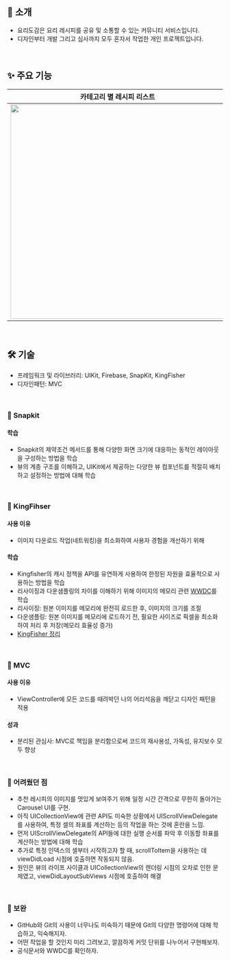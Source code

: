 ## 🙌 소개
- 요리도감은 요리 레시피를 공유 및 소통할 수 있는 커뮤니티 서비스입니다.
- 디자인부터 개발 그리고 심사까지 모두 혼자서 작업한 개인 프로젝트입니다.

</br>

## ✨ 주요 기능
|카테고리 별 레시피 리스트|좋아요 기능|댓글 및 답글 기능|
|---|---|---|
|<img height ="500" src="https://github.com/jihojivenchy/CookBook/assets/99619107/8510ef5f-5666-4370-813b-9dd019b4abdd">|<img height ="500" src="https://github.com/jihojivenchy/CookBook/assets/99619107/a245977b-03cb-44a5-9682-576271b49ebc">|<img height ="500" src="https://github.com/jihojivenchy/CookBook/assets/99619107/ee8df8bf-6199-4f33-8a8e-486ccd031ea9">


</br>

## 🛠️ 기술
- 프레임워크 및 라이브러리: UIKit, Firebase, SnapKit, KingFisher
- 디자인패턴: MVC

</br>

### 📌 Snapkit

#### 학습
- Snapkit의 제약조건 메서드를 통해 다양한 화면 크기에 대응하는 동적인 레이아웃을 구성하는 방법을 학습
- 뷰의 계층 구조를 이해하고, UIKit에서 제공하는 다양한 뷰 컴포넌트를 적절히 배치하고 설정하는 방법에 대해 학습

</br>

### 📌 KingFihser

#### 사용 이유
- 이미지 다운로드 작업(네트워킹)을 최소화하여 사용자 경험을 개선하기 위해

#### 학습
-  Kingfisher의 캐시 정책을 API를 유연하게 사용하여 한정된 자원을 효율적으로 사용하는 방법을 학습
- 리사이징과 다운샘플링의 차이를 이해하기 위해 이미지의 메모리 관련 [WWDC](https://developer.apple.com/videos/play/wwdc2018/416/)를 학습
- 리사이징: 원본 이미지를 메모리에 완전히 로드한 후, 이미지의 크기를 조절
- 다운샘플링: 원본 이미지를 메모리에 로드하기 전, 필요한 사이즈로 픽셀을 최소화하여 처리 후 저장(메모리 효율성 증가)
- [KingFisher 정리](https://iosjiho.tistory.com/123)

</br>

### 📌 MVC
#### 사용 이유
- ViewController에 모든 코드를 때려박던 나의 어리석음을 깨닫고 디자인 패턴을 적용

#### 성과
- 분리된 관심사: MVC로 책임을 분리함으로써 코드의 재사용성, 가독성, 유지보수 모두 향상

</br>

### 📝 어려웠던 점
- 추천 레시피의 이미지를 멋있게 보여주기 위해 일정 시간 간격으로 무한히 돌아가는 Carousel UI를 구현.
- 아직 UICollectionView에 관련 API도 미숙한 상황에서 UIScrollViewDelegate를 사용하여, 특정 셀의 좌표를 계산하는 등의 작업을 하는 것에 혼란을 느낌.
- 먼저 UIScrollViewDelegate의 API들에 대한 실행 순서를 파악 후 이동할 좌표를 계산하는 방법에 대해 학습
- 추가로 특정 인덱스의 셀부터 시작하고자 할 때, scrollToItem을 사용하는 데 viewDidLoad 시점에 호출하면 작동되지 않음.
- 원인은 뷰의 라이프 사이클과 UICollectionView의 렌더링 시점의 오차로 인한 문제였고, viewDidLayoutSubViews 시점에 호출하여 해결

</br>

###  🔧 보완
- GitHub와 Git의 사용이 너무나도 미숙하기 때문에 Git의 다양한 명령어에 대해 학습하고, 익숙해지자.
- 어떤 작업을 할 것인지 미리 그려보고, 깔끔하게 커밋 단위를 나누어서 구현해보자.
- 공식문서와 WWDC를 확인하자.

</br>
